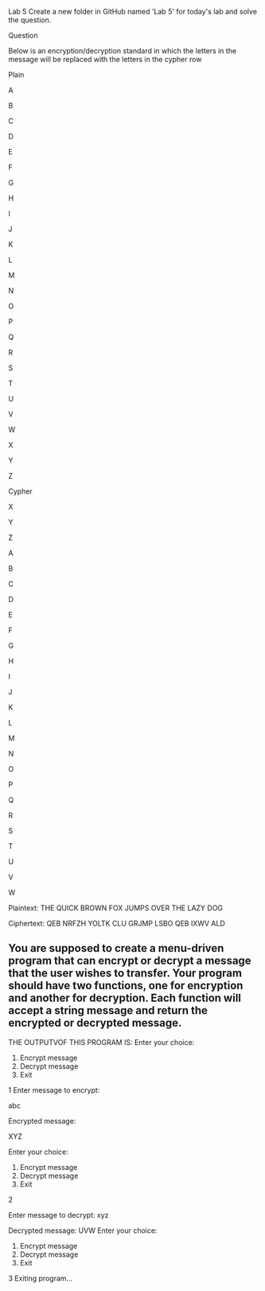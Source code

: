 
Lab 5
Create a new folder in GitHub named 'Lab 5' for today's lab and solve the question.

Question

Below is an encryption/decryption standard in which the letters in the message will be replaced with the letters in the cypher row

Plain

A

B

C

D

E

F

G

H

I

J

K

L

M

N

O

P

Q

R

S

T

U

V

W

X

Y

Z

Cypher

X

Y

Z

A

B

C

D

E

F

G

H

I

J

K

L

M

N

O

P

Q

R

S

T

U

V

W

Plaintext:  THE QUICK BROWN FOX JUMPS OVER THE LAZY DOG

Ciphertext: QEB NRFZH YOLTK CLU GRJMP LSBO QEB IXWV ALD

You are supposed to create a menu-driven program that can encrypt or decrypt a message that the user wishes to transfer.
Your program should have two functions, one for encryption and another for decryption. Each function will accept a string message and return the encrypted or decrypted message.
---------------------------------------------------------------------------------------------------------------

THE OUTPUTVOF THIS PROGRAM IS:
Enter your choice:
1. Encrypt message
2. Decrypt message
3. Exit


1
Enter message to encrypt:

abc

Encrypted message:

XYZ


Enter your choice:
1. Encrypt message
2. Decrypt message
3. Exit


2

Enter message to decrypt:
xyz


Decrypted message: UVW
Enter your choice:
1. Encrypt message
2. Decrypt message
3. Exit


3
Exiting program...

